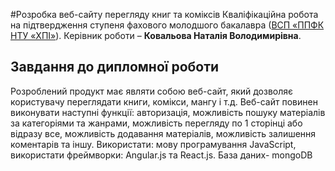 #Розробка веб-сайту перегляду книг та коміксів
Кваліфікаційна робота на підтвердження ступеня фахового молодшого
бакалавра ([ВСП «ППФК НТУ «ХПІ»](http://polytechnic.poltava.ua)).
Керівник роботи – **Ковальова Наталія Володимирівна**.
## Завдання до дипломної роботи
Розроблений продукт має являти собою веб-сайт, який дозволяє користувачу переглядати книги, комікси, мангу і т.д. Веб-сайт повинен виконувати наступні функції: авторизація, можливість пошуку матеріалів за категоріями та жанрами, можливість перегляду по 1 сторінці або відразу все, можливість додавання матеріалів, можливість залишення коментарів та іншу. Використати: мову програмування JavaScript, використати фреймворки: Angular.js  та React.js. База даних- mongoDB

